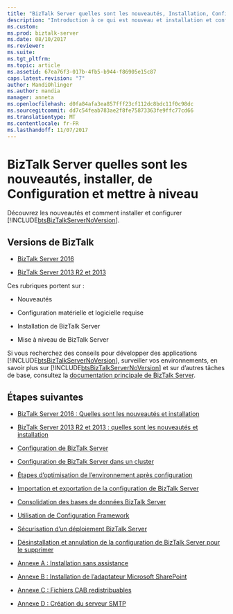 ```yaml
---
title: "BizTalk Server quelles sont les nouveautés, Installation, Configuration et mise à niveau | Documents Microsoft"
description: "Introduction à ce qui est nouveau et installation et configuration de BizTalk Server 2016 et de BizTalk Server 2013 R2 et 2013"
ms.custom: 
ms.prod: biztalk-server
ms.date: 08/10/2017
ms.reviewer: 
ms.suite: 
ms.tgt_pltfrm: 
ms.topic: article
ms.assetid: 67ea76f3-017b-4fb5-b944-f86905e15c87
caps.latest.revision: "7"
author: MandiOhlinger
ms.author: mandia
manager: anneta
ms.openlocfilehash: d0fa84afa3ea857fff23cf112dc8bdc11f0c98dc
ms.sourcegitcommit: dd7c54feab783ae2f8fe75873363fe9ffc77cd66
ms.translationtype: MT
ms.contentlocale: fr-FR
ms.lasthandoff: 11/07/2017
---
```

# <a name="biztalk-server-whats-new-install-configuration-and-upgrade"></a>BizTalk Server quelles sont les nouveautés, installer, de Configuration et mettre à niveau
Découvrez les nouveautés et comment installer et configurer [!INCLUDE[btsBizTalkServerNoVersion](../includes/btsbiztalkservernoversion-md.md)]. 

## <a name="biztalk-versions"></a>Versions de BizTalk

* [BizTalk Server 2016](../install-and-config-guides/biztalk-server-2016-what-s-new-and-installation.md)
  
*  [BizTalk Server 2013 R2 et 2013](../install-and-config-guides/biztalk-server-2013-and-2013-r2-what-s-new-install-and-upgrade.md)

Ces rubriques portent sur :  
  
-   Nouveautés 

-   Configuration matérielle et logicielle requise
  
-   Installation de BizTalk Server
  
-   Mise à niveau de BizTalk Server

  
 Si vous recherchez des conseils pour développer des applications [!INCLUDE[btsBizTalkServerNoVersion](../includes/btsbiztalkservernoversion-md.md)], surveiller vos environnements, en savoir plus sur [!INCLUDE[btsBizTalkServerNoVersion](../includes/btsbiztalkservernoversion-md.md)] et sur d’autres tâches de base, consultez la [documentation principale de BizTalk Server](../core/biztalk-server-core-documentation.md). 
  
## <a name="next-steps"></a>Étapes suivantes

- [BizTalk Server 2016 : Quelles sont les nouveautés et installation](../install-and-config-guides/biztalk-server-2016-what-s-new-and-installation.md)
  
- [BizTalk Server 2013 R2 et 2013 : quelles sont les nouveautés et installation](../install-and-config-guides/biztalk-server-2013-and-2013-r2-what-s-new-install-and-upgrade.md)

- [Configuration de BizTalk Server](../install-and-config-guides/configure-biztalk-server.md)

- [Configuration de BizTalk Server dans un cluster](../install-and-config-guides/configure-biztalk-server-in-a-cluster.md)

- [Étapes d’optimisation de l’environnement après configuration](../install-and-config-guides/post-configuration-steps-to-optimize-your-environment.md)

- [Importation et exportation de la configuration de BizTalk Server](../install-and-config-guides/import-and-export-biztalk-server-configuration.md)

- [Consolidation des bases de données BizTalk Server](../install-and-config-guides/consolidate-the-biztalk-server-databases2.md)

- [Utilisation de Configuration Framework](../install-and-config-guides/working-with-the-configuration-framework.md)

- [Sécurisation d’un déploiement BizTalk Server](../install-and-config-guides/securing-your-biztalk-server-deployment.md)

- [Désinstallation et annulation de la configuration de BizTalk Server pour le supprimer](../install-and-config-guides/uninstall-and-unconfigure-biztalk-server-to-remove-it.md)

- [Annexe A : Installation sans assistance](../install-and-config-guides/appendix-a-silent-installation.md)

- [Annexe B : Installation de l’adaptateur Microsoft SharePoint](../install-and-config-guides/appendix-b-install-the-microsoft-sharepoint-adapter.md)

- [Annexe C : Fichiers CAB redistribuables](../install-and-config-guides/appendix-c-redistributable-cab-files.md)

- [Annexe D : Création du serveur SMTP](../install-and-config-guides/appendix-d-create-the-smtp-server.md)